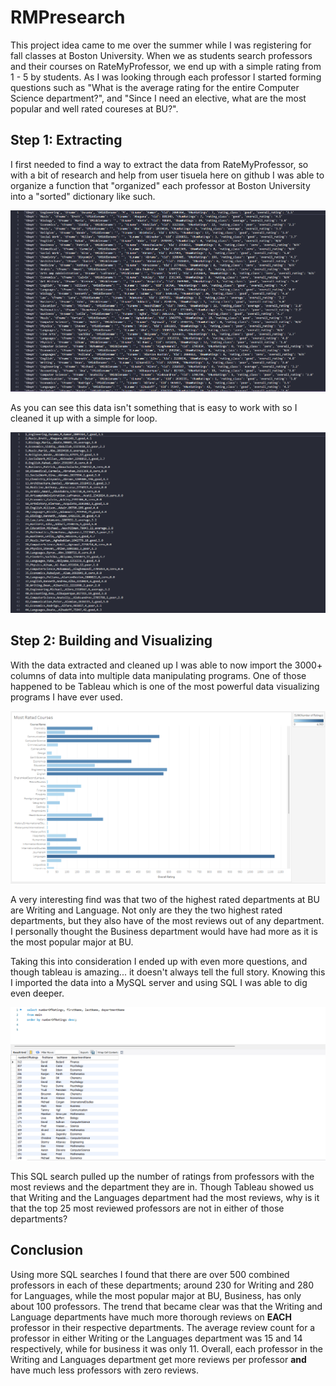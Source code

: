 # RMPresearch
This project idea came to me over the summer while I was registering for fall classes at Boston University. When we as students search professors and their courses on RateMyProfessor, we end up with a simple rating from 1 - 5 by students. As I was looking through each professor I started forming questions such as "What is the average rating for the entire Computer Science department?", and "Since I need an elective, what are the most popular and well rated coureses at BU?". 



## Step 1: Extracting
I first needed to find a way to extract the data from RateMyProfessor, so with a bit of research and help from user tisuela 
here on github I was able to organize a function that "organized" each professor at Boston University into a "sorted" dictionary like such.

![image](/assets/plist1.png)

As you can see this data isn't something that is easy to work with so I cleaned it up with a simple for loop.

![image](/assets/plist2.png)

## Step 2: Building and Visualizing
With the data extracted and cleaned up I was able to now import the 3000+ columns of data into multiple data manipulating programs.
One of those happened to be Tableau which is one of the most powerful data visualizing programs I have ever used.

![image](/assets/mrc.png)

A very interesting find was that two of the highest rated departments at BU are Writing and Language. Not only are they the two highest rated departments, but they also have of the most reviews out of any department. I personally thought the Business department would have had more as it is the most popular major at BU.

Taking this into consideration I ended up with even more questions, and though tableau is amazing... it doesn't always tell the full story. Knowing this I imported the data into a MySQL server and using SQL I was able to dig even deeper.

![image](assets/sqll3.png)

This SQL search pulled up the number of ratings from professors with the most reviews and the department they are in. Though Tableau showed us that Writing 
and the Languages department had the most reviews, why is it that the top 25 most reviewed professors are not in either of those departments? 

## Conclusion
Using more SQL searches I found that there are over 500 combined professors in each of these departments; around 230 for Writing and 280 for Languages, while
the most popular major at BU, Business, has only about 100 professors. The trend that became clear was that the Writing and Language departments have much more thorough reviews on **EACH** professor in their respective departments. The average review count for a professor in either Writing or the Languages department was 15 and 14 respectively, while for business it was only 11. Overall, each professor in the Writing and Languages department get more reviews per professor **and** have much less professors with zero reviews.


